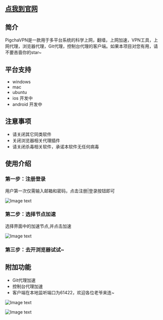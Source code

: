 ## [点我到官网](http://pigcha.com)


## 简介
PigchaVPN是一款用于多平台系统的科学上网，翻墙，上网加速，VPN工具，上网代理，浏览器代理，Git代理，控制台代理的客户端。如果本项目对您有用，请不要吝啬你的star~
## 平台支持
- windows
- mac
- ubuntu
- ios 开发中
- android 开发中

## 注意事项
- 请关闭其它同类软件
- 关闭浏览器相关代理插件
- 请关闭杀毒相关软件，承诺本软件无任何病毒

## 使用介绍
### 第一步：注册登录
用户第一次仅需输入邮箱和密码，点击注册|登录按钮即可

![Image text](http://pigcha.com:6789/PigChaVPN/misc/pic2.png)

### 第二步：选择节点加速
选择界面中的加速节点,并点击加速

![Image text](http://pigcha.com:6789/PigChaVPN/misc/pic3.png)

### 第三步：去开浏览器试试~
## 附加功能
- Git代理加速
- 控制台代理加速
- 客户端在本地监听端口为61422，欢迎各位老爷来连~

![Image text](http://pigcha.com:6789/PigChaVPN/misc/pic1.png)

![Image text](http://pigcha.com:6789/PigChaVPN/misc/pic0.png)
